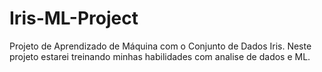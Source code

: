 # Iris-ML-Project
Projeto de Aprendizado de Máquina com o Conjunto de Dados Iris.
Neste projeto estarei treinando minhas habilidades com analise de dados e ML.
